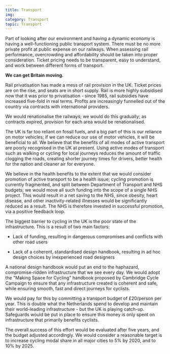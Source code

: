 ```yaml
---
title: Transport
img:
category: Transport
topic: Transport
---
```


Part of looking after our environment and having a dynamic economy is having a well-functioning public transport system. There must be no more private profit at public expense on our railways. When assessing rail performance, overcrowding and affordability should be taken into proper consideration. Ticket pricing needs to be transparent, easy to understand, and work between different forms of transport.

**We can get Britain moving.**

Rail privatisation has made a mess of rail provision in the UK. Ticket prices are on the rise, and seats are in short supply. Rail is more highly subsidised now that it was prior to privatisation - since 1985, rail subsidies have increased five-fold in real terms. Profits are increasingly funnelled out of the country via contracts with international providers.  

We would renationalise the railways; we would do this gradually; as contracts expired, provision for each area would be renationalised. 

The UK is far too reliant on fossil fuels, and a big part of this is our reliance on motor vehicles; if we can reduce our use of motor vehicles, it will be beneficial to all. We believe that the benefits of all modes of active transport are poorly recognised in the UK at present. Using active modes of transport such as walking or cycling for local journeys reduces the amount of traffic clogging the roads, creating shorter journey times for drivers, better health for the nation and cleaner air for everyone. 

We believe in the health benefits to the extent that we would consider promotion of active transport to be a health issue; cycling promotion is currently fragmented, and split between Department of Transport and NHS budgets; we would move all such funding into the scope of a single NHS project. This would result in a net saving to the NHS, since obesity, heart disease, and other inactivity-related illnesses would be significantly reduced as a result. The NHS is therefore invested in successful promotion, via a positive feedback loop. 

The biggest barrier to cycling in the UK is the poor state of the infrastructure. This is a result of two main factors: 

* Lack of funding, resulting in dangerous compromises and conflicts with other road users

* Lack of a coherent, standardised design handbook, resulting in ad hoc design choices by inexperienced road designers

A national design handbook would put an end to the haphazard, compromise-ridden infrastructure that we see every day. We would adopt the "Making Space for Cycling" handbook proposed by Cambridge Cycle Campaign to ensure that any infrastructure created is coherent and safe, while ensuring smooth, fast and direct journeys for cyclists. 

We would pay for this by committing a transport budget of £20/person per year. This is double what the Netherlands spend to develop and maintain their world-leading infrastructure - but the UK is playing catch-up. Safeguards would be put in place to ensure this money is only spent on infrastructure that primarily benefits cyclists. 

The overall success of this effort would be evaluated after five years, and the budget adjusted accordingly. We would consider a reasonable target is to increase cycling modal share in all major cities to 5% by 2020, and to 10% by 2025.